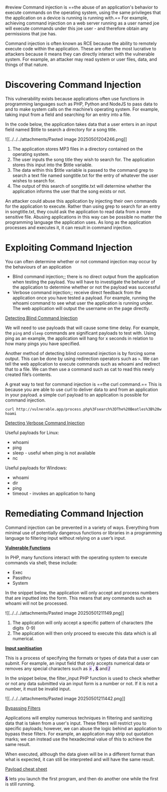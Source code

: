 #review 
Command injection is ==the abuse of an application's behavior to execute commands on the operating system, using the same privileges that the application on a device is running is running with.== For example, achieving command injection on a web server running as a user named joe will execute commands under this joe user - and therefore obtain any permissions that joe has.

Command injection is often known as RCE because the ability to remotely execute code within the application. These are often the most lucrative to attackers because it means they can directly interact with the vulnerable system. For example, an attacker may read system or user files, data, and things of that nature.

# Discovering Command Injection

This vulnerability exists because applications often use functions in programming languages such as PHP, Python and NodeJS to pass data to and to make system calls on the machine’s operating system. For example, taking input from a field and searching for an entry into a file.

In the code below, the application takes data that a user enters in an input field named $title to search a directory for a song title. 

![[../../../attachments/Pasted image 20250501204246.png]]

1. The application stores MP3 files in a directory contained on the operating system.
2. The user inputs the song title they wish to search for. The application stores this input into the $title variable.
3. The data within this $title variable is passed to the command grep to search a text file named songtitle.txt for the entry of whatever the user wishes to search for.
4. The output of this search of songtitle.txt will determine whether the application informs the user that the song exists or not.

An attacker could abuse this application by injecting their own commands for the application to execute. Rather than using grep to search for an entry in songtitle.txt, they could ask the application to read data from a more sensitive file. Abusing applications in this way can be possible no matter the programming language the application uses. As long as the application processes and executes it, it can result in command injection.

# Exploiting Command Injection

You can often determine whether or not command injection may occur by the behaviours of an application

- Blind command injection;; there is no direct output from the application when testing the payload. You will have to investigate the behavior of the application to determine whether or not the payload was successful
- Verbose command injection;; receive direct feedback from the application once you have tested a payload. For example, running the whoami command to see what user the application is running under. The web application will output the username on the page directly.

<u>Detecting Blind Command Injection</u>

We will need to use payloads that will cause some time delay. For example, the `ping` and `sleep` commands are significant payloads to test with. Using ping as an example, the application will hang for x seconds in relation to how many pings you have specified.

Another method of detecting blind command injection is by forcing some output. This can be done by using redirection operators such as `>`.  We can tell the web application to execute commands such as whoami and redirect that to a file. We can then use a command such as cat to read this newly created file’s contents.

A great way to test for command injection is ==the curl command.==  This is because you are able to use curl to deliver data to and from an application in your payload. a simple curl payload to an application is possible for command injection.

`curl http://vulnerable.app/process.php%3Fsearch%3DThe%20Beatles%3B%20whoami`

<u>Detecting Verbose Command Injection</u>

Useful payloads for Linux:

- whoami
- ping
- sleep - useful when ping is not available
- nc


Useful payloads for Windows:

- whoami
- dir
- ping
- timeout - invokes an application to hang

# Remediating Command Injection

Command injection can be prevented in a variety of ways. Everything from minimal use of potentially dangerous functions or libraries in a programming language to filtering input without relying on a user’s input. 

<b><u>Vulnerable Functions</u></b>

In PHP, many functions interact with the operating system to execute commands via shell; these include:

- Exec
- Passthru
- System

In the snippet below, the application will only accept and process numbers that are inputted into the form. This means that any commands such as whoami will not be processed.

![[../../../attachments/Pasted image 20250501211149.png]]

1. The application will only accept a specific pattern of characters (the digits  0-9)
2. The application will then only proceed to execute this data which is all numerical.

<b><u>Input sanitisation</u></b>

This is a process of specifying the formats or types of data that a user can submit. For example, an input field that only accepts numerical data or removes any special characters such as <mark style="background: #D2B3FFA6;">></mark> , <mark style="background: #D2B3FFA6;"> &</mark> and<mark style="background: #D2B3FFA6;"> /</mark>

In the snippet below, the filter_input PHP function is used to check whether or not any data submitted via an input form is a number or not. If it is not a number, it must be invalid input.

![[../../../attachments/Pasted image 20250501211442.png]]

<u>Bypassing Filters</u>

Applications will employ numerous techniques in filtering and sanitizing data that is taken from a  user's input. These filters will restrict you to specific payloads; however, we can abuse the logic behind an application to bypass these filters. For example, an application may strip out quotation marks; we can instead use the hexadecimal value of this to achieve the same result.

When executed, although the data given will be in a different format than what is expected, it can still be interpreted and will have the same result.

[Payload cheat sheet](https://github.com/payloadbox/command-injection-payload-list)


<mark style="background: #D2B3FFA6;">&</mark> lets you launch the first program, and then do another one while the first is still running.